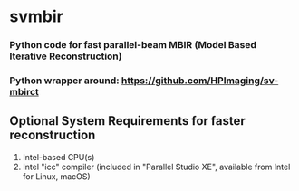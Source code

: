 # svmbir


### Python code for fast parallel-beam MBIR (Model Based Iterative Reconstruction) 
### Python wrapper around: https://github.com/HPImaging/sv-mbirct

## Optional System Requirements for faster reconstruction

1. Intel-based CPU(s)
2. Intel "icc" compiler (included in "Parallel Studio XE", available from Intel for Linux, macOS)

